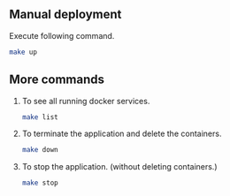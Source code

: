 Manual deployment
---

Execute following command. 
   ```bash
   make up
   ```


More commands
---

1. To see all running docker services. 
   ```bash
   make list
   ```
2. To terminate the application and delete the containers.
   ```bash
   make down
   ```
3. To stop the application. (without deleting containers.)
   ```bash
   make stop
   ```
